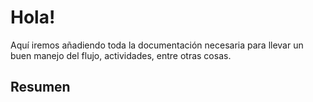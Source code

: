 # Hola!
Aquí iremos añadiendo toda la documentación necesaria para llevar un buen manejo del flujo, actividades, entre otras cosas.
## Resumen
